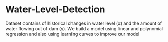 # Water-Level-Detection
Dataset contains of historical changes in water level (x) and the amount of water flowing out of dam (y). We build a model using linear and polynomial regression and also using learning curves to improve our model
